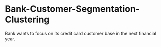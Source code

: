 # Bank-Customer-Segmentation-Clustering
Bank wants to focus on its credit card customer base in the next financial year.
